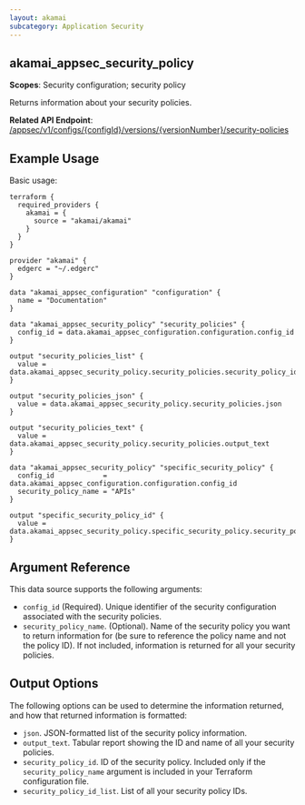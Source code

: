 ```yaml
---
layout: akamai
subcategory: Application Security
---
```


## akamai_appsec_security_policy

**Scopes**: Security configuration; security policy

Returns information about your security policies.

**Related API Endpoint**: [/appsec/v1/configs/{configId}/versions/{versionNumber}/security-policies](https://techdocs.akamai.com/application-security/reference/get-policies)

## Example Usage

Basic usage:

```
terraform {
  required_providers {
    akamai = {
      source = "akamai/akamai"
    }
  }
}

provider "akamai" {
  edgerc = "~/.edgerc"
}

data "akamai_appsec_configuration" "configuration" {
  name = "Documentation"
}

data "akamai_appsec_security_policy" "security_policies" {
  config_id = data.akamai_appsec_configuration.configuration.config_id
}

output "security_policies_list" {
  value = data.akamai_appsec_security_policy.security_policies.security_policy_id_list
}

output "security_policies_json" {
  value = data.akamai_appsec_security_policy.security_policies.json
}

output "security_policies_text" {
  value = data.akamai_appsec_security_policy.security_policies.output_text
}

data "akamai_appsec_security_policy" "specific_security_policy" {
  config_id            = data.akamai_appsec_configuration.configuration.config_id
  security_policy_name = "APIs"
}

output "specific_security_policy_id" {
  value = data.akamai_appsec_security_policy.specific_security_policy.security_policy_id
}
```

## Argument Reference

This data source supports the following arguments:

- `config_id` (Required). Unique identifier of the security configuration associated with the security policies.
- `security_policy_name`. (Optional). Name of the security policy you want to return information for (be sure to reference the policy name and not the policy ID). If not included, information is returned for all your security policies.

## Output Options

The following options can be used to determine the information returned, and how that returned information is formatted:

- `json`. JSON-formatted list of the security policy information.
- `output_text`. Tabular report showing the ID and name of all your security policies.
- `security_policy_id`. ID of the security policy. Included only if the `security_policy_name` argument is included in your Terraform configuration file.
- `security_policy_id_list`. List of all your security policy IDs.

